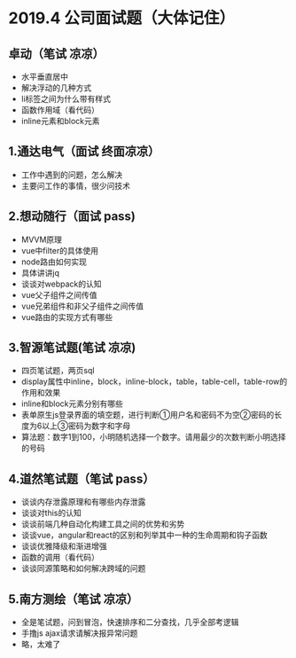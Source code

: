 # 2019.4 公司面试题（大体记住）
## 卓动（笔试 凉凉）
* 水平垂直居中
* 解决浮动的几种方式
* li标签之间为什么带有样式
* 函数作用域（看代码）
* inline元素和block元素
## 1.通达电气（面试 终面凉凉）
* 工作中遇到的问题，怎么解决
* 主要问工作的事情，很少问技术
## 2.想动随行（面试 pass)
* MVVM原理
* vue中filter的具体使用
* node路由如何实现
* 具体讲讲jq
* 谈谈对webpack的认知
* vue父子组件之间传值
* vue兄弟组件和非父子组件之间传值
* vue路由的实现方式有哪些
## 3.智源笔试题(笔试 凉凉)
* 四页笔试题，两页sql
* display属性中inline，block，inline-block，table，table-cell，table-row的作用和效果
* inline和block元素分别有哪些
* 表单原生js登录界面的填空题，进行判断①用户名和密码不为空②密码的长度为6以上③密码为数字和字母
* 算法题：数字1到100，小明随机选择一个数字。请用最少的次数判断小明选择的号码
## 4.道然笔试题（笔试 pass）
* 谈谈内存泄露原理和有哪些内存泄露
* 谈谈对this的认知
* 谈谈前端几种自动化构建工具之间的优势和劣势
* 谈谈vue，angular和react的区别和列举其中一种的生命周期和钩子函数
* 谈谈优雅降级和渐进增强
* 函数的调用（看代码）
* 谈谈同源策略和如何解决跨域的问题
## 5.南方测绘（笔试 凉凉）
* 全是笔试题，问到冒泡，快速排序和二分查找，几乎全部考逻辑
* 手撸js ajax请求请解决报异常问题
* 略，太难了


